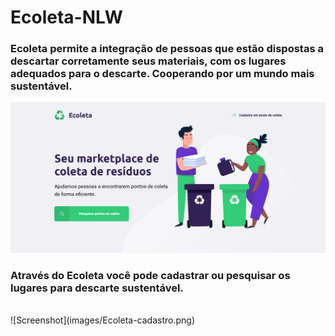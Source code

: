 # Ecoleta-NLW
<h3>Ecoleta permite a integração de pessoas que estão dispostas a descartar corretamente seus materiais, com os lugares adequados para o descarte. Cooperando por um mundo mais sustentável.</h3>

![Screenshot](images/Ecoleta.png)
</br>
<h3>Através do Ecoleta você pode cadastrar ou pesquisar os lugares para descarte sustentável.</h3>
</br>
![Screenshot](images/Ecoleta-cadastro.png)
